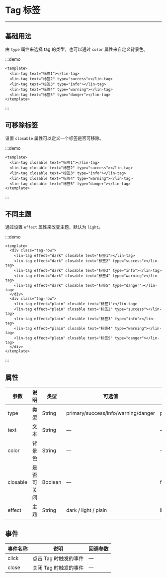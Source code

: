 # Tag 标签

---

## 基础用法

由 `type` 属性来选择 tag 的类型，也可以通过 `color` 属性来自定义背景色。

:::demo

```vue
<template>
  <lin-tag text="标签1"></lin-tag>
  <lin-tag text="标签2" type="success"></lin-tag>
  <lin-tag text="标签3" type="info"></lin-tag>
  <lin-tag text="标签4" type="warning"></lin-tag>
  <lin-tag text="标签5" type="danger"></lin-tag>
</template>
```

:::

## 可移除标签

设置 `closable` 属性可以定义一个标签是否可移除。

:::demo

```vue
<template>
  <lin-tag closable text="标签1"></lin-tag>
  <lin-tag closable text="标签2" type="success"></lin-tag>
  <lin-tag closable text="标签3" type="info"></lin-tag>
  <lin-tag closable text="标签4" type="warning"></lin-tag>
  <lin-tag closable text="标签5" type="danger"></lin-tag>
</template>
```

:::

## 不同主题

通过设置 `effect` 属性来改变主题，默认为 `light`。

:::demo

```vue
<template>
  <div class="tag-row">
    <lin-tag effect="dark" closable text="标签1"></lin-tag>
    <lin-tag effect="dark" closable text="标签2" type="success"></lin-tag>
    <lin-tag effect="dark" closable text="标签3" type="info"></lin-tag>
    <lin-tag effect="dark" closable text="标签4" type="warning"></lin-tag>
    <lin-tag effect="dark" closable text="标签5" type="danger"></lin-tag>
  </div>
  <div class="tag-row">
    <lin-tag effect="plain" closable text="标签1"></lin-tag>
    <lin-tag effect="plain" closable text="标签2" type="success"></lin-tag>
    <lin-tag effect="plain" closable text="标签3" type="info"></lin-tag>
    <lin-tag effect="plain" closable text="标签4" type="warning"></lin-tag>
    <lin-tag effect="plain" closable text="标签5" type="danger"></lin-tag>
  </div>
</template>
```

:::

## 属性

| 参数     | 说明       | 类型    | 可选值                              | 默认值  |
| -------- | ---------- | ------- | ----------------------------------- | ------- |
| type     | 类型       | String  | primary/success/info/warning/danger | primary |
| text     | 文本       | String  | —                                   | —       |
| color    | 背景色     | String  | —                                   | —       |
| closable | 是否可关闭 | Boolean | —                                   | false   |
| effect   | 主题       | String  | dark / light / plain                | light   |

## 事件

| 事件名称 | 说明                  | 回调参数 |
| -------- | --------------------- | -------- |
| click    | 点击 Tag 时触发的事件 | —        |
| close    | 关闭 Tag 时触发的事件 | —        |
